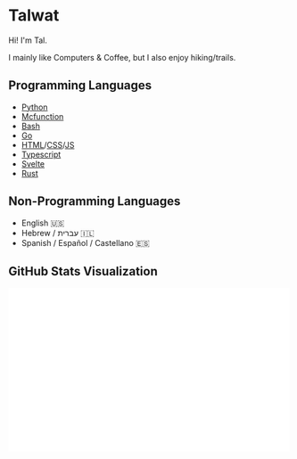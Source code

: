 # Talwat

Hi! I'm Tal.

I mainly like Computers & Coffee, but I also enjoy hiking/trails.

## Programming Languages

-   [Python](https://python.org)
-   [Mcfunction](https://minecraft.net)
-   [Bash](https://www.gnu.org/software/bash/)
-   [Go](https://go.dev/)
-   [HTML](https://en.wikipedia.org/wiki/HTML)/[CSS](https://en.wikipedia.org/wiki/CSS)/[JS](https://en.wikipedia.org/wiki/JavaScript)
-   [Typescript](https://www.typescriptlang.org/)
-   [Svelte](https://svelte.dev/)
-   [Rust](https://www.rust-lang.org/)

## Non-Programming Languages

-   English 🇺🇸
-   Hebrew / עברית 🇮🇱
-   Spanish / Español / Castellano 🇪🇸

## GitHub Stats Visualization

![Overview](https://github.com/talwat/talwat/blob/master/generated/overview.svg)
